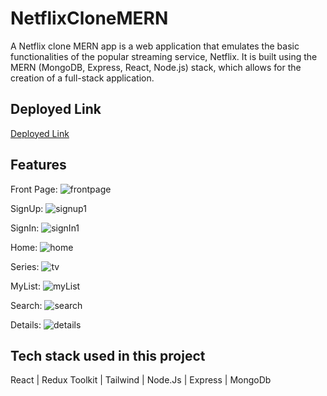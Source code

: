 # NetflixCloneMERN


A Netflix clone MERN app is a web application that emulates the basic functionalities of the popular streaming service, Netflix. It is built using the MERN (MongoDB, Express, React, Node.js) stack, which allows for the creation of a full-stack application.

## Deployed Link
<a href="https://netflix-clone-kappa-liart.vercel.app/">Deployed Link</a>


## Features

Front Page:
![frontpage](https://github.com/RajkumarGajbhiye/Netflix_clone/assets/109793318/4f246b28-d242-4595-8cae-baec6648a0d3)

SignUp:
![signup1](https://github.com/RajkumarGajbhiye/Netflix_clone/assets/109793318/8e56392d-6a43-4cd4-9409-9801410a37d9)

SignIn:
![signIn1](https://github.com/RajkumarGajbhiye/Netflix_clone/assets/109793318/baef7a08-4465-4267-ae58-718a3f625e50)

Home:
![home](https://github.com/RajkumarGajbhiye/Netflix_clone/assets/109793318/2d06bcba-bc39-4c16-ab90-3d3c21caffb7)

Series:
![tv](https://github.com/RajkumarGajbhiye/Netflix_clone/assets/109793318/3a315ae7-15c6-4495-a922-ab38d3676b95)

MyList:
![myList](https://github.com/RajkumarGajbhiye/Netflix_clone/assets/109793318/9bf8da92-f77c-4109-aed5-908a47b7b737)

Search:
![search](https://github.com/RajkumarGajbhiye/Netflix_clone/assets/109793318/509cccab-b526-43f8-9938-f21fdeffc194)

Details:
![details](https://github.com/RajkumarGajbhiye/Netflix_clone/assets/109793318/a625809f-ec54-4047-a7b9-5447b1ac8eb5)


## Tech stack used in this project

React | Redux Toolkit | Tailwind | Node.Js | Express | MongoDb
